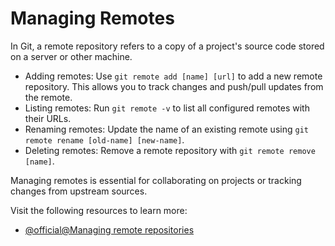# Managing Remotes

In Git, a remote repository refers to a copy of a project's source code stored on a server or other machine.

- Adding remotes: Use `git remote add [name] [url]` to add a new remote repository. This allows you to track changes and push/pull updates from the remote.
- Listing remotes: Run `git remote -v` to list all configured remotes with their URLs.
- Renaming remotes: Update the name of an existing remote using `git remote rename [old-name] [new-name]`.
- Deleting remotes: Remove a remote repository with `git remote remove [name]`.

Managing remotes is essential for collaborating on projects or tracking changes from upstream sources.

Visit the following resources to learn more:

- [@official@Managing remote repositories](https://docs.github.com/en/get-started/getting-started-with-git/managing-remote-repositories)